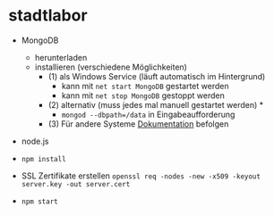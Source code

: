 # stadtlabor

* MongoDB
  * herunterladen
  * installieren (verschiedene Möglichkeiten)
    * (1) als Windows Service (läuft automatisch im Hintergrund)
      * kann mit `net start MongoDB` gestartet werden
      * kann mit `net stop MongoDB` gestoppt werden
    * (2) alternativ (muss jedes mal manuell gestartet werden)
      *
      * `mongod --dbpath=/data` in Eingabeaufforderung
    * (3) Für andere Systeme [Dokumentation](https://docs.mongodb.com/manual/installation/) befolgen

* node.js
* `npm install`
* SSL Zertifikate erstellen `openssl req -nodes -new -x509 -keyout server.key -out server.cert`
* `npm start`
